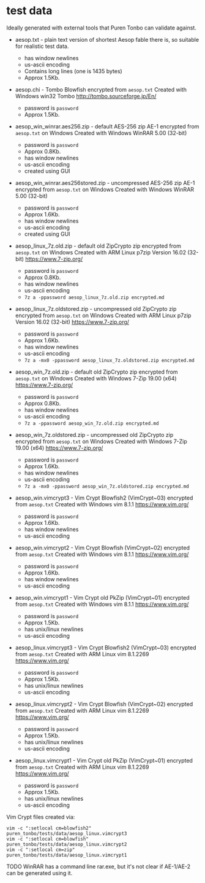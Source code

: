 # test data

Ideally generated with external tools that Puren Tonbo can validate against.

  * aesop.txt - plain text version of shortest Aesop fable there is,
    so suitable for realistic test data.
      * has window newlines
      * us-ascii encoding
      * Contains long lines (one is 1435 bytes)
      * Approx 1.5Kb.

  * aesop.chi -  Tombo Blowfish encrypted from `aesop.txt`
    Created with Windows win32 Tombo http://tombo.sourceforge.jp/En/
      * password is `password`
      * Approx 1.5Kb.

  * aesop_win_winrar.aes256.zip - default AES-256 zip AE-1 encrypted from
    `aesop.txt` on Windows
    Created with Windows WinRAR 5.00 (32-bit)
      * password is `password`
      * Approx 0.8Kb.
      * has window newlines
      * us-ascii encoding
      * created using GUI
  * aesop_win_winrar.aes256stored.zip - uncompressed AES-256 zip AE-1 encrypted from
    `aesop.txt` on Windows
    Created with Windows WinRAR 5.00 (32-bit)
      * password is `password`
      * Approx 1.6Kb.
      * has window newlines
      * us-ascii encoding
      * created using GUI

  * aesop_linux_7z.old.zip - default old ZipCrypto zip encrypted from
    `aesop.txt` on Windows
    Created with ARM Linux p7zip Version 16.02 (32-bit) https://www.7-zip.org/
      * password is `password`
      * Approx 0.8Kb.
      * has window newlines
      * us-ascii encoding
      * `7z a -ppassword aesop_linux_7z.old.zip encrypted.md`
  * aesop_linux_7z.oldstored.zip - uncompressed old ZipCrypto zip encrypted from
    `aesop.txt` on Windows
    Created with ARM Linux p7zip Version 16.02 (32-bit) https://www.7-zip.org/
      * password is `password`
      * Approx 1.6Kb.
      * has window newlines
      * us-ascii encoding
      * `7z a -mx0 -ppassword aesop_linux_7z.oldstored.zip encrypted.md`

  * aesop_win_7z.old.zip - default old ZipCrypto zip encrypted from
    `aesop.txt` on Windows
    Created with Windows 7-Zip 19.00 (x64) https://www.7-zip.org/
      * password is `password`
      * Approx 0.8Kb.
      * has window newlines
      * us-ascii encoding
      * `7z a -ppassword aesop_win_7z.old.zip encrypted.md`
  * aesop_win_7z.oldstored.zip - uncompressed old ZipCrypto zip encrypted from
    `aesop.txt` on Windows
    Created with Windows 7-Zip 19.00 (x64) https://www.7-zip.org/
      * password is `password`
      * Approx 1.6Kb.
      * has window newlines
      * us-ascii encoding
      * `7z a -mx0 -ppassword aesop_win_7z.oldstored.zip encrypted.md`

  * aesop_win.vimcrypt3 - Vim Crypt Blowfish2 (VimCrypt~03) encrypted from
    `aesop.txt`
    Created with Windows vim 8.1.1 https://www.vim.org/
      * password is `password`
      * Approx 1.6Kb.
      * has window newlines
      * us-ascii encoding
  * aesop_win.vimcrypt2 - Vim Crypt Blowfish (VimCrypt~02) encrypted from
    `aesop.txt`
    Created with Windows vim 8.1.1 https://www.vim.org/
      * password is `password`
      * Approx 1.6Kb.
      * has window newlines
      * us-ascii encoding
  * aesop_win.vimcrypt1 - Vim Crypt old PkZip (VimCrypt~01) encrypted from
    `aesop.txt`
    Created with Windows vim 8.1.1 https://www.vim.org/
      * password is `password`
      * Approx 1.5Kb.
      * has unix/linux newlines
      * us-ascii encoding
  * aesop_linux.vimcrypt3 - Vim Crypt Blowfish2 (VimCrypt~03)  encrypted from
    `aesop.txt`
    Created with ARM Linux vim 8.1.2269 https://www.vim.org/
      * password is `password`
      * Approx 1.5Kb.
      * has unix/linux newlines
      * us-ascii encoding
  * aesop_linux.vimcrypt2 - Vim Crypt Blowfish (VimCrypt~02)  encrypted from
    `aesop.txt`
    Created with ARM Linux vim 8.1.2269 https://www.vim.org/
      * password is `password`
      * Approx 1.5Kb.
      * has unix/linux newlines
      * us-ascii encoding
  * aesop_linux.vimcrypt1 - Vim Crypt old PkZip (VimCrypt~01) encrypted from
    `aesop.txt`
    Created with ARM Linux vim 8.1.2269 https://www.vim.org/
      * password is `password`
      * Approx 1.5Kb.
      * has unix/linux newlines
      * us-ascii encoding

Vim Crypt files created via:

    vim -c ":setlocal cm=blowfish2"  puren_tonbo/tests/data/aesop_linux.vimcrypt3
    vim -c ":setlocal cm=blowfish"  puren_tonbo/tests/data/aesop_linux.vimcrypt2
    vim -c ":setlocal cm=zip"  puren_tonbo/tests/data/aesop_linux.vimcrypt1


TODO WinRAR has a command line rar.exe, but it's not clear if AE-1/AE-2 can be generated using it.
